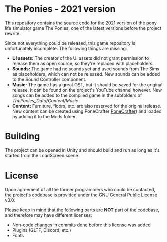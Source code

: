 # The Ponies - 2021 version
This repository contains the source code for the 2021 version of the pony life simulator game The Ponies, one of the latest versions before the project rewrite.

Since not everything could be released, this game repository is unfortunately incomplete.
The following things are missing:

- **UI assets:** The creator of the UI assets did not grant permission to release them as open source, so they're replaced with placeholders.
- **Sounds:** The game had no sounds yet and used sounds from The Sims as placeholders, which can not be released. New sounds can be added to the Sound Controller component.
- **Music:** The game has a great OST, but it should be saved for the original release. It can be found on the project's YouTube channel however. New songs can be added to the compiled game in the subfolders of *ThePonies_Data/Content/Music*.
- **Content:** Furniture, floors, etc. are also reserved for the original release. New content can be created using PoneCrafter [PoneCrafter](https://github.com/ThePonies/PoneCrafter)) and loaded by adding it to the Mods folder.

# Building
The project can be opened in Unity and should build and run as long as it's started from the LoadScreen scene.

# License
Upon agreement of all the former programmers who could be contacted, the project's codebase is provided under the GNU General Public License v3.0.

Please keep in mind that the following parts are **NOT** part of the codebase, and therefore may have different licenses:
- Non-code changes in commits done before this license was added
- Plugins (GLTF, Discord, etc.)
- Fonts